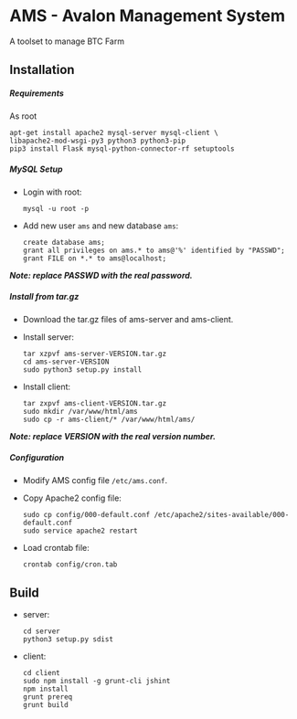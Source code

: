 AMS - Avalon Management System
==============================
A toolset to manage BTC Farm

Installation
------------

##### Requirements
As root
```
apt-get install apache2 mysql-server mysql-client \
libapache2-mod-wsgi-py3 python3 python3-pip
pip3 install Flask mysql-python-connector-rf setuptools
```

##### MySQL Setup
* Login with root:

    ```
    mysql -u root -p
    ```
* Add new user `ams` and new database `ams`:

    ```
    create database ams;
    grant all privileges on ams.* to ams@'%' identified by "PASSWD";
    grant FILE on *.* to ams@localhost;
    ```

**_Note: replace PASSWD with the real password._**

##### Install from tar.gz
* Download the tar.gz files of ams-server and ams-client.
* Install server:

    ```
    tar xzpvf ams-server-VERSION.tar.gz
    cd ams-server-VERSION
    sudo python3 setup.py install
    ```
* Install client:

    ```
    tar zxpvf ams-client-VERSION.tar.gz
    sudo mkdir /var/www/html/ams
    sudo cp -r ams-client/* /var/www/html/ams/
    ```

**_Note: replace VERSION with the real version number._**

##### Configuration
* Modify AMS config file `/etc/ams.conf`.
* Copy Apache2 config file:

    ```
    sudo cp config/000-default.conf /etc/apache2/sites-available/000-default.conf
    sudo service apache2 restart
    ```
* Load crontab file:

    ```
    crontab config/cron.tab
    ```



Build
-----
* server:

    ```
    cd server
    python3 setup.py sdist
    ```

* client:

    ```
    cd client
    sudo npm install -g grunt-cli jshint
    npm install
    grunt prereq
    grunt build
    ```
